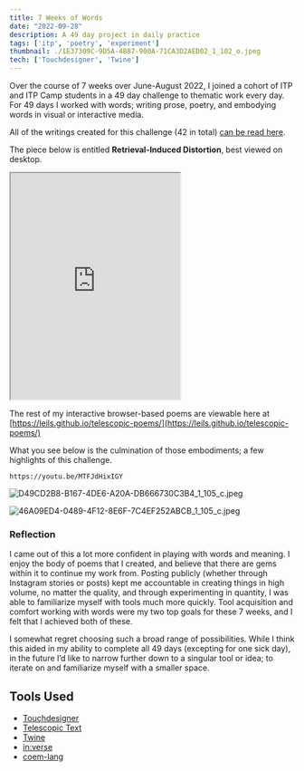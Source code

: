 ```yaml
---
title: 7 Weeks of Words
date: "2022-09-28"
description: A 49 day project in daily practice
tags: ['itp', 'poetry', 'experiment']
thumbnail: ./1E37309C-9D5A-4B87-900A-71CA3D2AED02_1_102_o.jpeg
tech: ['Touchdesigner', 'Twine']
---
```

Over the course of 7 weeks over June-August 2022, I joined a cohort of ITP and ITP Camp students in a 49 day challenge to thematic work every day. For 49 days I worked with words; writing prose, poetry, and embodying words in visual or interactive media.

All of the writings created for this challenge (42 in total) [can be read here](https://docs.google.com/document/d/1P34_8vXNXSsBtLgAt6PceGhSbBgbVaDttyu9LQNwaX4/edit?usp=sharing).


The piece below is entitled **Retrieval-Induced Distortion**, best viewed on desktop. 
<iframe 
    width="300"
    height="400"
    src="https://leils.github.io/telescopic-poems/21_26-01.html">
</iframe>



The rest of my interactive browser-based poems are viewable here at [https://leils.github.io/telescopic-poems/](https://leils.github.io/telescopic-poems/)

What you see below is the culmination of those embodiments; a few highlights of this challenge.

`https://youtu.be/MTFJdHixIGY`

![D49CD2B8-B167-4DE6-A20A-DB666730C3B4_1_105_c.jpeg](./D49CD2B8-B167-4DE6-A20A-DB666730C3B4_1_105_c.jpeg)

![46A09ED4-0489-4F12-8E6F-7C4EF252ABCB_1_105_c.jpeg](./46A09ED4-0489-4F12-8E6F-7C4EF252ABCB_1_105_c.jpeg)

### Reflection

I came out of this a lot more confident in playing with words and meaning. I enjoy the body of poems that I created, and believe that there are gems within it to continue my work from. Posting publicly (whether through Instagram stories or posts) kept me accountable in creating things in high volume, no matter the quality, and through experimenting in quantity, I was able to familiarize myself with tools much more quickly. Tool acquisition and comfort working with words were my two top goals for these 7 weeks, and I felt that I achieved both of these.

I somewhat regret choosing such a broad range of possibilities. While I think this aided in my ability to complete all 49 days (excepting for one sick day), in the future I’d like to narrow further down to a singular tool or idea; to iterate on and familiarize myself with a smaller space.

## Tools Used

- [Touchdesigner](https://derivative.ca)
- [Telescopic Text](https://github.com/jackyzha0/telescopic-text)
- [Twine](https://twinery.org)
- [in:verse](https://inverse.website)
- [coem-lang](https://www.coem-lang.org)
